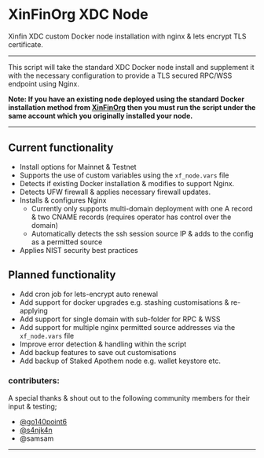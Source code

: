 # XinFinOrg XDC Node 
Xinfin XDC custom Docker node installation with nginx &amp; lets encrypt TLS certificate.

---

This script will take the standard XDC Docker node install and supplement it with the necessary configuration to provide a TLS secured RPC/WSS endpoint using Nginx.

**Note: If you have an existing node deployed using the standard Docker installation method from [XinFinOrg](https://github.com/XinFinOrg/XinFin-Node#method-2---setup-xinfin-masternode-bootstrap-script) then you must run the script under the same account which you originally installed your node.**


---

## Current functionality
 - Install options for Mainnet & Testnet
 - Supports the use of custom variables using the `xf_node.vars` file
 - Detects if existing Docker installation & modifies to support Nginx.
 - Detects UFW firewall & applies necessary firewall updates.
 - Installs & configures Nginx 
   - Currently only supports multi-domain deployment with one A record & two CNAME records (requires operator has control over the domain)
   - Automatically detects the ssh session source IP & adds to the config as a permitted source
 - Applies NIST security best practices
 
 ## Planned functionality
  - Add cron job for lets-encrypt auto renewal
  - Add support for docker upgrades e.g. stashing customisations & re-applying
  - Add support for single domain with sub-folder for RPC & WSS
  - Add support for multiple nginx permitted source addresses via the `xf_node.vars` file
  - Improve error detection & handling within the script
  - Add backup features to save out customisations
  - Add backup of Staked Apothem node e.g. wallet keystore etc.


### contributers: 
A special thanks & shout out to the following community members for their input & testing;
- [@go140point6](https://github.com/go140point6)
- [@s4njk4n](https://github.com/s4njk4n)
- @samsam
---